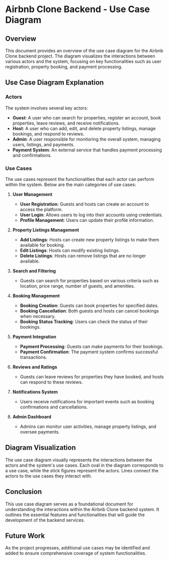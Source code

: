 # Airbnb Clone Backend - Use Case Diagram

## Overview
This document provides an overview of the use case diagram for the Airbnb Clone backend project. The diagram visualizes the interactions between various actors and the system, focusing on key functionalities such as user registration, property booking, and payment processing.

## Use Case Diagram Explanation

### Actors
The system involves several key actors:

- **Guest**: A user who can search for properties, register an account, book properties, leave reviews, and receive notifications.
- **Host**: A user who can add, edit, and delete property listings, manage bookings, and respond to reviews.
- **Admin**: A user responsible for monitoring the overall system, managing users, listings, and payments.
- **Payment System**: An external service that handles payment processing and confirmations.

### Use Cases
The use cases represent the functionalities that each actor can perform within the system. Below are the main categories of use cases:

1. **User Management**
   - **User Registration**: Guests and hosts can create an account to access the platform.
   - **User Login**: Allows users to log into their accounts using credentials.
   - **Profile Management**: Users can update their profile information.

2. **Property Listings Management**
   - **Add Listings**: Hosts can create new property listings to make them available for booking.
   - **Edit Listings**: Hosts can modify existing listings.
   - **Delete Listings**: Hosts can remove listings that are no longer available.

3. **Search and Filtering**
   - Guests can search for properties based on various criteria such as location, price range, number of guests, and amenities.

4. **Booking Management**
   - **Booking Creation**: Guests can book properties for specified dates.
   - **Booking Cancellation**: Both guests and hosts can cancel bookings when necessary.
   - **Booking Status Tracking**: Users can check the status of their bookings.

5. **Payment Integration**
   - **Payment Processing**: Guests can make payments for their bookings.
   - **Payment Confirmation**: The payment system confirms successful transactions.

6. **Reviews and Ratings**
   - Guests can leave reviews for properties they have booked, and hosts can respond to these reviews.

7. **Notifications System**
   - Users receive notifications for important events such as booking confirmations and cancellations.

8. **Admin Dashboard**
   - Admins can monitor user activities, manage property listings, and oversee payments.

## Diagram Visualization
The use case diagram visually represents the interactions between the actors and the system's use cases. Each oval in the diagram corresponds to a use case, while the stick figures represent the actors. Lines connect the actors to the use cases they interact with.

## Conclusion
This use case diagram serves as a foundational document for understanding the interactions within the Airbnb Clone backend system. It outlines the essential features and functionalities that will guide the development of the backend services.

## Future Work
As the project progresses, additional use cases may be identified and added to ensure comprehensive coverage of system functionalities.